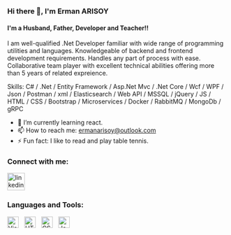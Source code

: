### Hi there 👋, I'm Erman ARISOY 
#### I'm a Husband, Father, Developer and Teacher!!
I am well-qualified .Net Developer familiar with wide range of programming utilities and languages. Knowledgeable of backend and frontend development requirements. Handles any part of process with ease. Collaborative team player with excellent technical abilities offering more than 5 years of related expreience.

Skills: C# / .Net / Entity Framework / Asp.Net Mvc / .Net Core / Wcf / WPF / Json / Postman / xml / Elasticsearch / Web API / MSSQL / jQuery / JS / HTML / CSS / Bootstrap / Microservices / Docker / RabbitMQ / MongoDb / gRPC

- 🌱 I’m currently learning react. 
- 📫 How to reach me: ermanarisoy@outlook.com 
- ⚡ Fun fact: I like to read and play table tennis. 

### Connect with me:

[<img src='https://cdn.jsdelivr.net/gh/devicons/devicon/icons/linkedin/linkedin-original.svg' alt='linkedin' height='40'>](https://www.linkedin.com/in/https://www.linkedin.com/in/ermanarisoy//)  

### Languages and Tools:

<img align="left" alt="Visual Studio Code" width="26px" src="https://cdn.jsdelivr.net/gh/devicons/devicon/icons/vscode/vscode-original.svg" style="padding-right:10px;" />
<img align="left" alt="HTML5" width="26px" src="https://cdn.jsdelivr.net/gh/devicons/devicon/icons/html5/html5-original.svg" style="padding-right:10px;" />
<img align="left" alt="CSS3" width="26px" src="https://cdn.jsdelivr.net/gh/devicons/devicon/icons/css3/css3-original.svg" style="padding-right:10px;" />
<img align="left" alt="JavaScript" width="26px" src="https://cdn.jsdelivr.net/gh/devicons/devicon/icons/javascript/javascript-original.svg" style="padding-right:10px;" />





